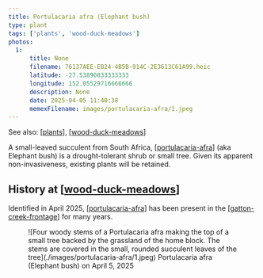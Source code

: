 ```yaml
---
title: Portulacaria afra (Elephant bush)
type: plant
tags: ['plants', 'wood-duck-meadows']
photos:
  1:
      title: None
      filename: 76137AEE-EB24-4B5B-914C-2E3613C61A99.heic
      latitude: -27.53890833333333
      longitude: 152.05529716666666
      description: None
      date: 2025-04-05 11:40:38
      memexFilename: images/portulacaria-afra/1.jpeg
---
```


See also: [[plants]], [[wood-duck-meadows]]

A small-leaved succulent from South Africa, [[portulacaria-afra]] (aka Elephant bush) is a drought-tolerant shrub or small tree. Given its apparent non-invasiveness, existing plants will be retained.

## History at [[wood-duck-meadows]]

Identified in April 2025, [[portulacaria-afra]] has been present in the [[gatton-creek-frontage]] for many years. 

<figure markdown>
![Four woody stems of a Portulacaria afra making the top of a small tree backed by the grassland of the home block. The stems are covered in the small, rounded succulent leaves of the tree](./images/portulacaria-afra/1.jpeg)
<caption>Portulacaria afra (Elephant bush) on April 5, 2025</caption>
</figure>

[//begin]: # "Autogenerated link references for markdown compatibility"
[plants]: plants "Plants"
[wood-duck-meadows]: ../wood-duck-meadows "Wood duck meadows"
[portulacaria-afra]: portulacaria-afra "Portulacaria afra (Elephant bush)"
[gatton-creek-frontage]: ../gatton-creek-frontage "Gatton creek frontage"
[//end]: # "Autogenerated link references"